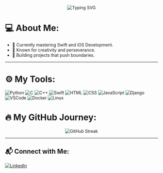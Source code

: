 <div align="center">
  <img src="https://readme-typing-svg.herokuapp.com?font=Fira+Code&size=24&pause=1000&color=F70C0C&center=true&width=435&lines=🌌Welcome+to+My+Code+Universe!🌌;Student+At+1337+Coding+School;Coder+%7C+Innovator+%7C+Dreamer" alt="Typing SVG" />
</div>

# 💻 About Me:
- 🔭 Currently mastering Swift and iOS Development.
- 🌟 Known for creativity and perseverance.
- 🚀 Building projects that push boundaries.

---

# ⚙️ My Tools:
![Python](https://img.shields.io/badge/-Python-yellow?style=flat-square&logo=Python)
![C](https://img.shields.io/badge/-C-blue?style=flat-square&logo=C)
![C++](https://img.shields.io/badge/-C%2B%2B-blue?style=flat-square&logo=C%2B%2B)
![Swift](https://img.shields.io/badge/-Swift-orange?style=flat-square&logo=Swift)
![HTML](https://img.shields.io/badge/-HTML-orange?style=flat-square&logo=html5)
![CSS](https://img.shields.io/badge/-CSS-blue?style=flat-square&logo=css3)
![JavaScript](https://img.shields.io/badge/-JavaScript-yellow?style=flat-square&logo=javascript)
![Django](https://img.shields.io/badge/-Django-green?style=flat-square&logo=django)
![VSCode](https://img.shields.io/badge/-VSCode-blue?style=flat-square&logo=visual-studio-code)
![Docker](https://img.shields.io/badge/-Docker-blue?style=flat-square&logo=docker)
![Linux](https://img.shields.io/badge/-Linux-yellow?style=flat-square&logo=linux)

# 🔥 My GitHub Journey:
<div align="center">
  <img src="https://streak-stats.demolab.com?user=thee-falcon&theme=algolia&hide_border=true&border_radius=4.6" alt="GitHub Streak" />
</div>

---

## 📬 Connect with Me:
[![LinkedIn](https://img.shields.io/badge/-LinkedIn-blue?style=flat-square&logo=linkedin)](https://linkedin.com/in/omar-makran-97741b296/)

